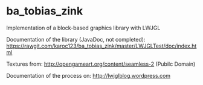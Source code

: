 # ba_tobias_zink
Implementation of a block-based graphics library with LWJGL

Documentation of the library (JavaDoc, not completed): https://rawgit.com/karoc123/ba_tobias_zink/master/LWJGLTest/doc/index.html

Textures from: http://opengameart.org/content/seamless-2 (Pubilc Domain)

Documentation of the process on: http://lwjglblog.wordpress.com